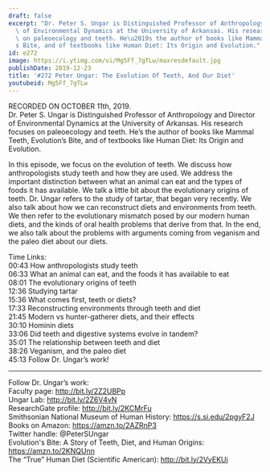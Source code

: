 ```yaml
---
draft: false
excerpt: "Dr. Peter S. Ungar is Distinguished Professor of Anthropology and Director\
  \ of Environmental Dynamics at the University of Arkansas. His research focuses\
  \ on paleoecology and teeth. He\u2019s the author of books like Mammal Teeth, Evolution\u2019\
  s Bite, and of textbooks like Human Diet: Its Origin and Evolution."
id: e272
image: https://i.ytimg.com/vi/Mg5Ff_7gTLw/maxresdefault.jpg
publishDate: 2019-12-23
title: '#272 Peter Ungar: The Evolution Of Teeth, And Our Diet'
youtubeid: Mg5Ff_7gTLw
---
```

RECORDED ON OCTOBER 11th, 2019.  
Dr. Peter S. Ungar is Distinguished Professor of Anthropology and Director of Environmental Dynamics at the University of Arkansas. His research focuses on paleoecology and teeth. He’s the author of books like Mammal Teeth, Evolution’s Bite, and of textbooks like Human Diet: Its Origin and Evolution.

In this episode, we focus on the evolution of teeth. We discuss how anthropologists study teeth and how they are used. We address the important distinction between what an animal can eat and the types of foods it has available. We talk a little bit about the evolutionary origins of teeth. Dr. Ungar refers to the study of tartar, that began very recently. We also talk about how we can reconstruct diets and environments from teeth. We then refer to the evolutionary mismatch posed by our modern human diets, and the kinds of oral health problems that derive from that. In the end, we also talk about the problems with arguments coming from veganism and the paleo diet about our diets.

Time Links:  
00:43  How anthropologists study teeth  
06:33  What an animal can eat, and the foods it has available to eat  
08:01  The evolutionary origins of teeth  
12:36  Studying tartar   
15:36  What comes first, teeth or diets?  
17:33  Reconstructing environments through teeth and diet  
21:45  Modern vs hunter-gatherer diets, and their effects  
30:10  Hominin diets  
33:06  Did teeth and digestive systems evolve in tandem?   
35:01  The relationship between teeth and diet  
38:26  Veganism, and the paleo diet  
45:13  Follow Dr. Ungar’s work!

---

Follow Dr. Ungar’s work:  
Faculty page: http://bit.ly/2Z2UBPp  
Ungar Lab: http://bit.ly/2Z6V4vN  
ResearchGate profile: http://bit.ly/2KCMrFu  
Smithsonian National Museum of Human History: https://s.si.edu/2pgyF2J  
Books on Amazon: https://amzn.to/2AZRnP3  
Twitter handle: @PeterSUngar  
Evolution's Bite: A Story of Teeth, Diet, and Human Origins: https://amzn.to/2KNQUnn  
The “True” Human Diet (Scientific American): http://bit.ly/2VyEKUi
